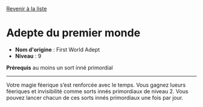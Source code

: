 [Revenir à la liste](..)

# Adepte du premier monde

 * **Nom d'origine** : First World Adept
 * **Niveau** : 9


<p><strong>Prérequis</strong> au moins un sort inné primordial</p>
<hr>
<p>Votre magie féerique s’est renforcée avec le temps. Vous gagnez lueurs féeriques et invisibilité comme sorts innés primordiaux de niveau 2. Vous pouvez lancer chacun de ces sorts innés primordiaux une fois par jour.</p>